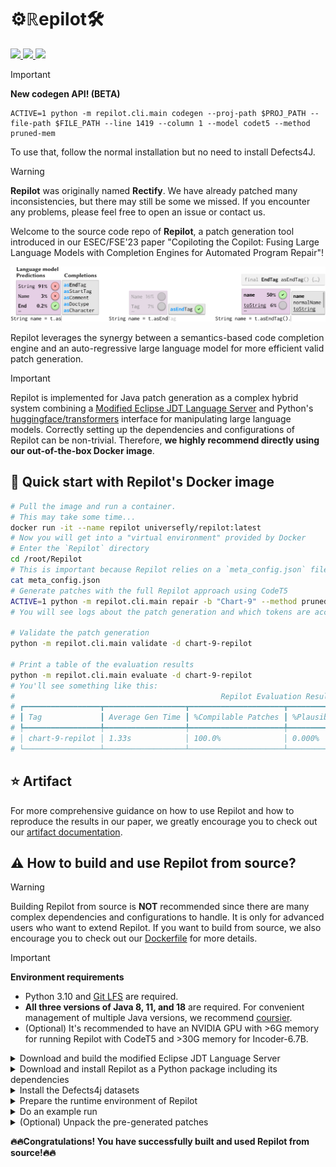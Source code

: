 # ⚙️$`\mathbb{R}\mathrm{e}\mathbf{pilot}`$🛠️

<p align="left">
    <a href="https://arxiv.org/abs/2309.00608"><img src="https://img.shields.io/badge/arXiv-2309.00608-b31b1b.svg?style=for-the-badge">
    <a href="https://doi.org/10.5281/zenodo.8281250"><img src="https://img.shields.io/badge/DOI-10.5281%2Fzenodo.8281250-blue?style=for-the-badge">
    <a href="https://hub.docker.com/r/universefly/repilot/tags"><img src="https://img.shields.io/badge/docker-universefly%2Frepilot-%230db7ed.svg?style=for-the-badge&logo=docker&logoColor=white"></a>
</p>

> [!IMPORTANT]
> **New codegen API! (BETA)**
> 
> ```shell
> ACTIVE=1 python -m repilot.cli.main codegen --proj-path $PROJ_PATH --file-path $FILE_PATH --line 1419 --column 1 --model codet5 --method pruned-mem
> ```
> 
> To use that, follow the normal installation but no need to install Defects4J.

> [!WARNING]
> **Repilot** was originally named **Rectify**. We have already patched many inconsistencies, but there may still be some we missed. If you encounter any problems, please feel free to open an issue or contact us.

Welcome to the source code repo of **Repilot**, a patch generation tool introduced in our ESEC/FSE'23 paper "Copiloting the Copilot: Fusing Large Language Models with Completion Engines for Automated Program Repair"!

<picture>
  <source media="(prefers-color-scheme: light)" srcset="/assets/Repilot-Demo-Light.svg">
  <source media="(prefers-color-scheme: dark)" srcset="/assets/Repilot-Demo-Dark.svg">
  <img alt="Repilot Demo" src="/assets/Repilot-Demo-Light.svg">
</picture>

Repilot leverages the synergy between a semantics-based code completion engine and an auto-regressive large language model for more efficient valid patch generation.

> [!IMPORTANT]
> Repilot is implemented for Java patch generation as a complex hybrid system combining a [Modified Eclipse JDT Language Server](https://github.com/UniverseFly/eclipse.jdt.ls) and Python's [huggingface/transformers](https://github.com/huggingface/transformers) interface for manipulating large language models. Correctly setting up the dependencies and configurations of Repilot can be non-trivial. Therefore, **we highly recommend directly using our out-of-the-box Docker image**.

## 🚀 Quick start with Repilot's Docker image

```bash
# Pull the image and run a container.
# This may take some time...
docker run -it --name repilot universefly/repilot:latest
# Now you will get into a "virtual environment" provided by Docker
# Enter the `Repilot` directory
cd /root/Repilot
# This is important because Repilot relies on a `meta_config.json` file to work properly
cat meta_config.json
# Generate patches with the full Repilot approach using CodeT5
ACTIVE=1 python -m repilot.cli.main repair -b "Chart-9" --method pruned-mem -d chart-9-repilot -n 5
# You will see logs about the patch generation and which tokens are accepted/rejected.

# Validate the patch generation
python -m repilot.cli.main validate -d chart-9-repilot

# Print a table of the evaluation results
python -m repilot.cli.main evaluate -d chart-9-repilot
# You'll see something like this:
#                                              Repilot Evaluation Results                                              
# ┏━━━━━━━━━━━━━━━━━┳━━━━━━━━━━━━━━━━━━┳━━━━━━━━━━━━━━━━━━━━━┳━━━━━━━━━━━━━━━━━━━━┳━━━━━━━━━━━━━━━━━━┳━━━━━━━━━━━━━━━━┓
# ┃ Tag             ┃ Average Gen Time ┃ %Compilable Patches ┃ %Plausible Patches ┃ #Plausible Fixes ┃ #Correct Fixes ┃
# ┡━━━━━━━━━━━━━━━━━╇━━━━━━━━━━━━━━━━━━╇━━━━━━━━━━━━━━━━━━━━━╇━━━━━━━━━━━━━━━━━━━━╇━━━━━━━━━━━━━━━━━━╇━━━━━━━━━━━━━━━━┩
# │ chart-9-repilot │ 1.33s            │ 100.0%              │ 0.000%             │ 0                │ -              │
# └─────────────────┴──────────────────┴─────────────────────┴────────────────────┴──────────────────┴────────────────┘
```

## ️⭐️ Artifact️

For more comprehensive guidance on how to use Repilot and how to reproduce the results in our paper, we greatly encourage you to check out our [artifact documentation](/README-Artifact.md).


## ⚠️ How to build and use Repilot from source?

> [!WARNING]
>
> Building Repilot from source is **NOT** recommended since there are many complex dependencies and configurations to handle. It is only for advanced users who want to extend Repilot. If you want to build from source, we also encourage you to check out our [Dockerfile](https://github.com/ise-uiuc/Repilot/blob/main/Dockerfile) for more details.

> [!IMPORTANT]
> **Environment requirements**
> 
> - Python 3.10 and [Git LFS](https://git-lfs.com) are required.
> - **All three versions of Java 8, 11, and 18** are required. For convenient management of multiple Java versions, we recommend [coursier](https://get-coursier.io/docs/cli-java).
> - (Optional) It's recommended to have an NVIDIA GPU with >6G memory for running Repilot with CodeT5 and >30G memory for Incoder-6.7B.

<details><summary>Download and build the modified Eclipse JDT Language Server</summary>

Follow the instructions in [the repo](https://github.com/UniverseFly/eclipse.jdt.ls) to build the modified Eclipse JDT Language Server. Note you will need Java 11:

```bash
git clone https://github.com/UniverseFly/eclipse.jdt.ls
cd eclipse.jdt.ls
JAVA_HOME=/path/to/java/11 ./mvnw clean verify -DskipTests=true
```

**Adjust** the following command according to your build to dry run the language server:

```bash
java \
	-Declipse.application=org.eclipse.jdt.ls.core.id1 \
	-Dosgi.bundles.defaultStartLevel=4 \
	-Declipse.product=org.eclipse.jdt.ls.core.product \
	-Dlog.level=ALL \
	-noverify \
	-Xmx1G \
	--add-modules=ALL-SYSTEM \
	--add-opens java.base/java.util=ALL-UNNAMED \
	--add-opens java.base/java.lang=ALL-UNNAMED \
	-jar ./plugins/org.eclipse.equinox.launcher_1.5.200.v20180922-1751.jar \
	-configuration ./config_linux \
	-data /path/to/data
```

If everything goes well, you can move on to the next step.
</details>

<details><summary>Download and install Repilot as a Python package including its dependencies</summary>

```bash
git clone https://github.com/UniverseFly/Repilot && cd Repilot
# Do an editable install
pip install -e .
# Consider upgrading pip if you encounter any errors, also make sure you are using Python 3.10
# This command should also install all the dependencies of Repilot
```
</details>


<details><summary>Install the Defects4j datasets</summary>

Repilot evaluates on the [Defects4j](https://github.com/rjust/defects4j) dataset. Please checkout to its [v2.0.0 release](https://github.com/rjust/defects4j/releases/tag/v2.0.0) and follow its instructions to install the dataset.

> [!WARNING]
> If you directly download the release instead of doing a checkout you may encounter errors when running Repilot, as Repilot will dump the metadata by collecting the meta information of these projects as Git repos. If they are not Git repos, Repilot may fail.

You can check the installation by running `/path/to/defects4j info -p Chart`.
</details>


<details><summary>Prepare the runtime environment of Repilot</summary>

We need to prepare a `meta_config.json` file for Repilot to work properly. The file should be placed in the root directory of Repilot. Please **modify** the following template according to your environment and save the file in the root directory of Repilot:

```json
{
  "d4j_home": "/home/yuxiang/Developer/defects4j",
  "d4j_checkout_root": "/home/yuxiang/Developer/d4j-checkout",
  "jdt_ls_repo": "/home/yuxiang/Developer/eclipse.jdt.ls",
  "java8_home": "/home/yuxiang/.cache/coursier/arc/https/github.com/AdoptOpenJDK/openjdk8-binaries/releases/download/jdk8u181-b13/OpenJDK8U-jdk_x64_linux_hotspot_8u181b13.tar.gz/jdk8u181-b13",
  "language_server_cmd": [
    "/home/yuxiang/.cache/coursier/arc/https/github.com/adoptium/temurin18-binaries/releases/download/jdk-18.0.2%252B9/OpenJDK18U-jdk_x64_linux_hotspot_18.0.2_9.tar.gz/jdk-18.0.2+9/bin/java",
    "-Declipse.application=org.eclipse.jdt.ls.core.id1",
    "-Dosgi.bundles.defaultStartLevel=4",
    "-Declipse.product=org.eclipse.jdt.ls.core.product",
    "-Dlog.level=ERROR",
    "-noverify",
    "-Xmx1G",
    "--add-modules=ALL-SYSTEM",
    "--add-opens",
    "java.base/java.util=ALL-UNNAMED",
    "--add-opens",
    "java.base/java.lang=ALL-UNNAMED",
    "-jar",
    "/home/yuxiang/Developer/eclipse.jdt.ls/org.eclipse.jdt.ls.product/target/repository/plugins/org.eclipse.equinox.launcher_1.6.400.v20210924-0641.jar",
    "-configuration",
    "/home/yuxiang/Developer/eclipse.jdt.ls/org.eclipse.jdt.ls.product/target/repository/config_linux"
  ],
  "seed": 0
}
```

Now let's `cd` back to the root directory of Repilot, and run the following command to checkout all the Defects4J bugs:

```bash
python -m repilot.cli.init
```
</details>


<details><summary>Do an example run</summary>

```bash
# Generate patches with the full Repilot approach using CodeT5
ACTIVE=1 python -m repilot.cli.main repair -b "Chart-9" --method pruned-mem -d chart-9-repilot -n 5 # You will see logs about the patch generation and which tokens are accepted/rejected.

# Validate the patch generation
python -m repilot.cli.main validate -d chart-9-repilot

# Print a table of the evaluation results
python -m repilot.cli.main evaluate -d chart-9-repilot
```

You will see a table of evaluation results if everything goes well.
</details>

<details><summary>(Optional) Unpack the pre-generated patches</summary>

The GitHub repo also contains pre-generated patches for the experiments in our paper. You can unpack if you would like to check them. First, make sure you `cd` to the root directory of Repilot. Then run the following command:

```bash
tar -xvf ./data/large.tar.xz
```

Then you will see the `data/large` directory is populated with the pre-generated patches.

</details>

**🔥🔥Congratulations! You have successfully built and used Repilot from source!🔥🔥**
